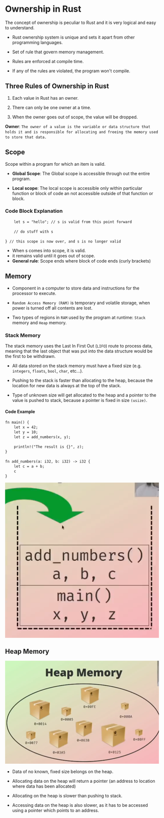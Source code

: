 # Ownership in Rust

The concept of ownership is peculiar to Rust and it is very logical and easy to understand.

* Rust ownership system is unique and sets it apart from other programming languages.

* Set of rule that govern memory management.

* Rules are enforced at compile time.

* If any of the rules are violated, the program won't compile.

## Three Rules of Ownership in Rust

1. Each value in Rust has an owner.

2. There can only be one owner at a time.

3. When the owner goes out of scope, the value will be dropped.

__Owner__: ```The owner of a value is the variable or data structure that holds it and is responsible for allocating and freeing the memory used to store that data.```

## Scope

Scope within a program for which an item is valid.

* __Global Scope__:
The Global scope is accessible through out the entire program.

* __Local scope__:
The local scope is accessible only within particular function or block of code an not accessible outside of that function or block.

### Code Block Explanation

```{   // s is not valid here because it is not yet declared
    let s = "hello"; // s is valid from this point forward 

    // do stuff with s

} // this scope is now over, and s is no longer valid
```

* When s comes into scope, it is valid.
* it remains valid until it goes out of scope.
* __General rule__: Scope ends where block of code ends (curly brackets)

## Memory

* Component in a computer to store data and instructions for the processor to execute.

* `Random Access Memory (RAM)` is temporary and volatile storage, when power is turned off all contents are lost.

* Two types of regions in `RAM` used by the program at runtime: `Stack` memory and `Heap` memory.

### Stack Memory
The stack memory uses the Last In First Out (`LIFO`) route to process data, meaning that the last object that was put into the data structure would be the first to be withdrawn.

* All data stored on the stack memory must have a fixed size (e.g. `integers`, `floats`, `bool`, `char`, etc...).

* Pushing  to the stack is faster than allocating to the heap, because the location for new data is always at the top of the stack.

* Type of unknown size will get allocated to the heap and a pointer to the value is pushed to stack, because a pointer is fixed in size `(usize)`.

#### Code Example

```
fn main() {
    let x = 42;
    let y = 10;
    let z = add_numbers(x, y);

    println!("The result is {}", z);
}

fn add_numbers(a: i32, b: i32) -> i32 {
    let c = a + b;
    c
}
```
<img src="./images/stack_memory.png"/>


## Heap Memory

<img src="./images/heap_memory.png"/>

* Data of no known, fixed size belongs on the heap.

* Allocating data on the heap will return a pointer (an address to location where data has been allocated)

* Allocating on the heap is slower than pushing to stack.

* Accessing data on the heap is also slower, as it has to be accessed using a pointer which points to an address.
